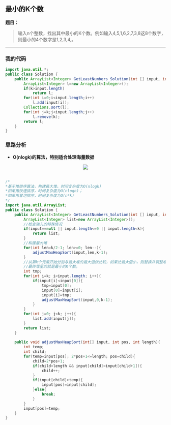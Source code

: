 ## 最小的K个数

**题目：**
>输入n个整数，找出其中最小的K个数。例如输入4,5,1,6,2,7,3,8这8个数字，则最小的4个数字是1,2,3,4,。

---

### 我的代码

```java
import java.util.*;
public class Solution {
    public ArrayList<Integer> GetLeastNumbers_Solution(int [] input, int k) {
        ArrayList<Integer> l=new ArrayList<Integer>();
        if(k>input.length)
            return l;
        for(int i=0;i<input.length;i++)
            l.add(input[i]);
        Collections.sort(l);
        for(int j=k;j<input.length;j++)
        	l.remove(k);
        return l;
    }
}
```

### 思路分析

- **O(nlogk)的算法，特别适合处理海量数据**

<div align="center"> <img src="https://raw.githubusercontent.com/LyricYang/Internet-Recruiting-Algorithm-Problems/master/JianZhiOffer/Code/pic/Q1028P1.png"/> </div><br>

```java
/*
*基于堆排序算法，构建最大堆。时间复杂度为O(nlogk)
*如果用快速排序，时间复杂度为O(nlogn)；
*如果用冒泡排序，时间复杂度为O(n*k)
*/
import java.util.ArrayList;
public class Solution {
    public ArrayList<Integer> GetLeastNumbers_Solution(int [] input, int k) {
        ArrayList<Integer> list=new ArrayList<Integer>();
        //检查输入的特殊情况
        if(input==null || input.length<=0 || input.length<k){
            return list;
        }
        //构建最大堆
        for(int len=k/2-1; len>=0; len--){
            adjustMaxHeapSort(input,len,k-1);
        }
        //从第k个元素开始分别与最大堆的最大值做比较，如果比最大值小，则替换并调整堆。
        //最终堆里的就是最小的K个数。
        int tmp;
        for(int i=k; i<input.length; i++){
            if(input[i]<input[0]){
                tmp=input[0];
                input[0]=input[i];
                input[i]=tmp;
                adjustMaxHeapSort(input,0,k-1);
            }
        }
        for(int j=0; j<k; j++){
            list.add(input[j]);
        }
        return list;
    }
     
    public void adjustMaxHeapSort(int[] input, int pos, int length){
        int temp;
        int child;
        for(temp=input[pos]; 2*pos+1<=length; pos=child){
            child=2*pos+1;
            if(child<length && input[child]<input[child+1]){
                child++;
            }
            if(input[child]>temp){
                input[pos]=input[child];
            }else{
                break;
            }
        }
        input[pos]=temp;
    }
}
```
